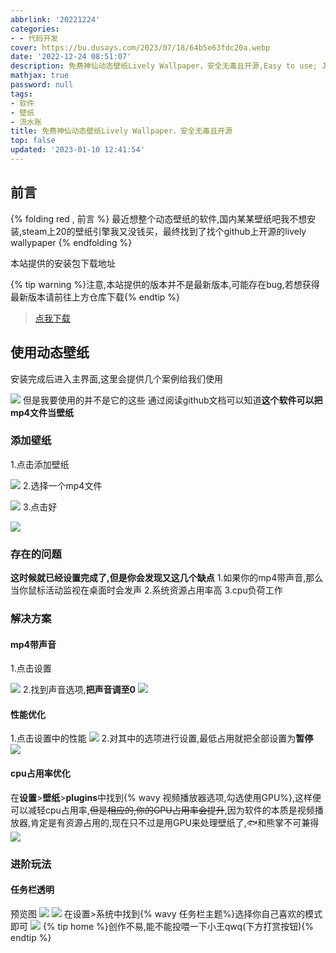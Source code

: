 ```yaml
---
abbrlink: '20221224'
categories:
- - 代码开发
cover: https://bu.dusays.com/2023/07/18/64b5e63fdc20a.webp
date: '2022-12-24 08:51:07'
description: 免费神仙动态壁纸Lively Wallpaper，安全无毒且开源,Easy to use; Just drag'n'drop media files & webpages into lively window to set it as wallpaper. Hardware accelerated video playback, powered by mpv player. Interactive webgl wallpapers, powered by lightweight chromium engine Cef. Windows 10 fluent design, native windows theme.
mathjax: true
password: null
tags:
- 软件
- 壁纸
- 流水账
title: 免费神仙动态壁纸Lively Wallpaper，安全无毒且开源
top: false
updated: '2023-01-10 12:41:54'
---
```

## 前言

{% folding red , 前言 %}
最近想整个动态壁纸的软件,国内某某壁纸吧我不想安装,steam上20的壁纸引擎我又没钱买，最终找到了找个github上开源的lively wallypaper
{% endfolding %}

本站提供的安装包下载地址

{% tip warning %}注意,本站提供的版本并不是最新版本,可能存在bug,若想获得最新版本请前往上方仓库下载{% endtip %}

> [点我下载 ](https://cowtransfer.com/s/4f5dc0b82a6049)

## 使用动态壁纸

安装完成后进入主界面,这里会提供几个案例给我们使用

![](https://bu.dusays.com/2023/07/18/64b5e65b6a43d.webp)
但是我要使用的并不是它的这些
通过阅读github文档可以知道**这个软件可以把mp4文件当壁纸**

### 添加壁纸

1.点击添加壁纸

![](https://bu.dusays.com/2023/07/18/64b5e67819319.webp)
2.选择一个mp4文件

![](https://bu.dusays.com/2023/07/18/64b5e68fdfe21.webp)
3.点击好

![](https://bu.dusays.com/2023/07/18/64b5e69ff3e76.webp)

### 存在的问题

**这时候就已经设置完成了,但是你会发现又这几个缺点**
1.如果你的mp4带声音,那么当你鼠标活动监视在桌面时会发声
2.系统资源占用率高
3.cpu负荷工作

### 解决方案

#### mp4带声音

1.点击设置

![](https://bu.dusays.com/2023/07/18/64b5e6b9a1153.webp)
2.找到声音选项,**把声音调至0**
![](https://bu.dusays.com/2023/07/18/64b5e6c859e7f.webp)

#### 性能优化

1.点击设置中的性能
![](https://bu.dusays.com/2023/07/18/64b5e6dc16a76.webp)
2.对其中的选项进行设置,最低占用就把全部设置为**暂停**
![](https://bu.dusays.com/2023/07/18/64b5e6f1627f2.webp)

#### cpu占用率优化

在**设置**>**壁纸**>**plugins**中找到{% wavy 视频播放器选项,勾选使用GPU%},这样便可以减轻cpu占用率,~~但是相应的,你的GPU占用率会提升~~,因为软件的本质是视频播放器,肯定是有资源占用的,现在只不过是用GPU来处理壁纸了,🐟和熊掌不可兼得
![](https://bu.dusays.com/2023/07/18/64b5e706d15ef.webp)

### 进阶玩法

#### 任务栏透明

预览图
![](https://bu.dusays.com/2023/07/18/64b5e717b2e00.webp)
![](https://bu.dusays.com/2023/07/18/64b5e73bd268f.webp)
在设置>系统中找到{% wavy  任务栏主题%}选择你自己喜欢的模式即可
![](https://bu.dusays.com/2023/07/18/64b5e74d5456d.webp)
{% tip home %}创作不易,能不能投喂一下小王qwq(下方打赏按钮){% endtip %}
